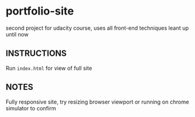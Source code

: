 # portfolio-site
second project for udacity course, uses all front-end techniques leant up until now

<h2>INSTRUCTIONS</h2>
<p>Run <code>index.html</code> for view of full site</p> 

<h2>NOTES</h2>
<p>Fully responsive site, try resizing browser viewport or running on chrome simulator to confirm</p>
